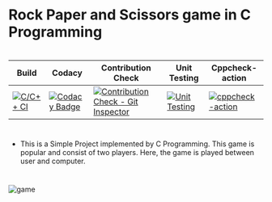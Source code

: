 # Rock Paper and Scissors game in C Programming
#
#

Build     | Codacy   | Contribution Check | Unit Testing | Cppcheck-action |
----------|----------|--------------------|--------------|-----------------|
[![C/C++ CI](https://github.com/Priyadharshni05/MiniProject_RockPaperScissor/actions/workflows/c-build.yml/badge.svg)](https://github.com/Priyadharshni05/MiniProject_RockPaperScissor/actions/workflows/c-build.yml)|[![Codacy Badge](https://app.codacy.com/project/badge/Grade/e217bddae1a9436d8a9946c5a17fc4e4)](https://www.codacy.com/gh/Priyadharshni05/MiniProject_RockPaperScissor/dashboard?utm_source=github.com&amp;utm_medium=referral&amp;utm_content=Priyadharshni05/MiniProject_RockPaperScissor&amp;utm_campaign=Badge_Grade)|[![Contribution Check - Git Inspector](https://github.com/Priyadharshni05/MiniProject_RockPaperScissor/actions/workflows/gitinspector.yml/badge.svg)](https://github.com/Priyadharshni05/MiniProject_RockPaperScissor/actions/workflows/gitinspector.yml)|[![Unit Testing](https://github.com/Priyadharshni05/MiniProject_RockPaperScissor/actions/workflows/unit-test.yml/badge.svg)](https://github.com/Priyadharshni05/MiniProject_RockPaperScissor/actions/workflows/unit-test.yml)|[![cppcheck-action](https://github.com/Priyadharshni05/MiniProject_RockPaperScissor/actions/workflows/cppcheck.yml/badge.svg)](https://github.com/Priyadharshni05/MiniProject_RockPaperScissor/actions/workflows/cppcheck.yml)
#
#

* This is a Simple Project implemented by C Programming. This game is popular and consist of two players. Here, the game is played between user and computer.
#
#

![game](https://upload.wikimedia.org/wikipedia/commons/6/67/Rock-paper-scissors.svg)



